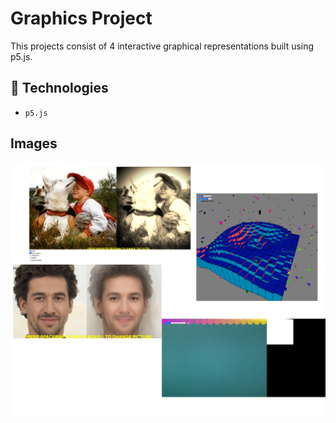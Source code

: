 # Graphics Project
This projects consist of 4 interactive graphical representations built using p5.js.

## :takeout_box: Technologies
- `p5.js`

## Images
![Game Collage](/assets/collage.png)
